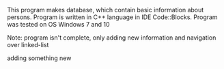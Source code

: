 This program makes database, which contain basic information about persons.
Program is written in C++ language  in IDE Code::Blocks. 
Program was tested on OS Windows 7 and 10

Note: program isn't complete, only adding new information and navigation over linked-list

adding something new

